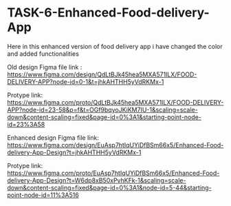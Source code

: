 # TASK-6-Enhanced-Food-delivery-App
Here in this enhanced version of food delivery app i have changed the color and added functionalities

Old design Figma file link :
https://www.figma.com/design/QdLtBJk45hea5MXA571ILX/FOOD-DELIVERY-APP?node-id=0-1&t=jhkAHTHH5yVdRKMx-1

Protype link: 
https://www.figma.com/proto/QdLtBJk45hea5MXA571ILX/FOOD-DELIVERY-APP?node-id=23-58&p=f&t=OGf9bqyoJKiKM7IU-1&scaling=scale-down&content-scaling=fixed&page-id=0%3A1&starting-point-node-id=23%3A58



Enhanced design Figma file link: 
https://www.figma.com/design/EuAsp7htIqUYiDfBSm66x5/Enhanced-Food-delivery-App-Design?t=jhkAHTHH5yVdRKMx-1

Protype link:
https://www.figma.com/proto/EuAsp7htIqUYiDfBSm66x5/Enhanced-Food-delivery-App-Design?t=W6dp8xB50xPvhKFk-1&scaling=scale-down&content-scaling=fixed&page-id=0%3A1&node-id=5-44&starting-point-node-id=11%3A516
